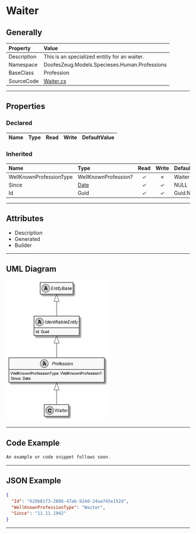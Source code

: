 ﻿# Waiter

## Generally

|Property|Value|
|:-|:-|
|Description|This is an specialized entitiy for an waiter.|
|Namespace|DoofesZeug.Models.Specieses.Human.Professions|
|BaseClass|Profession|
|SourceCode|[Waiter.cs](../../../../DoofesZeug.Library/Src/Models/Specieses/Human/Professions/Waiter.cs)|

---

## Properties

### Declared

|Name|Type|Read|Write|DefaultValue|
|:---|:---|:--:|:---:|:-----------|

### Inherited

|Name|Type|Read|Write|DefaultValue|
|:---|:---|:--:|:---:|:-----------|
|WellKnownProfessionType|WellKnownProfession?|&#x2713;|&#x2717;|Waiter|
|Since|[Date](../../Models/DoofesZeug.Models.DateAndTime/Date.md)|&#x2713;|&#x2713;|NULL|
|Id|Guid|&#x2713;|&#x2713;|Guid.NewGuid()|

---

## Attributes

- Description
- Generated
- Builder

---

## UML Diagram

![Waiter.png](./Waiter.png "Waiter")

---

## Code Example

```cs
An example or code snippet follows soon.
```

---

## JSON Example

```json
{
  "Id": "629b81f3-2886-47ab-924d-24aa745e152d",
  "WellKnownProfessionType": "Waiter",
  "Since": "11.11.1942"
}
```

---

